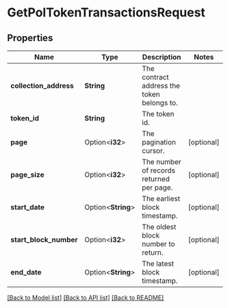 # GetPolTokenTransactionsRequest

## Properties

Name | Type | Description | Notes
------------ | ------------- | ------------- | -------------
**collection_address** | **String** | The contract address the token belongs to. | 
**token_id** | **String** | The token id. | 
**page** | Option<**i32**> | The pagination cursor. | [optional]
**page_size** | Option<**i32**> | The number of records returned per page. | [optional]
**start_date** | Option<**String**> | The earliest block timestamp. | [optional]
**start_block_number** | Option<**i32**> | The oldest block number to return. | [optional]
**end_date** | Option<**String**> | The latest block timestamp. | [optional]

[[Back to Model list]](../README.md#documentation-for-models) [[Back to API list]](../README.md#documentation-for-api-endpoints) [[Back to README]](../README.md)



